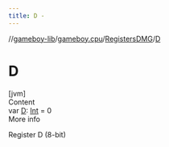 ```yaml
---
title: D -
---
```

//[gameboy-lib](../../index.md)/[gameboy.cpu](../index.md)/[RegistersDMG](index.md)/[D](-d.md)



# D  
[jvm]  
Content  
var [D](-d.md): [Int](https://kotlinlang.org/api/latest/jvm/stdlib/kotlin/-int/index.html) = 0  
More info  


Register D (8-bit)

  



